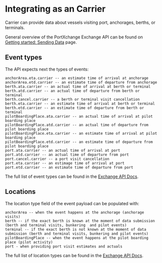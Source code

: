 # Integrating as an Carrier

Carrier can provide data about vessels visiting port, anchorages, berths, or terminals.

General overview of the PortXchange Exchange API can be found on [Getting started: Sending Data](/sending-data/index.md) page.

## Event types

The API expects next the types of events:

```
anchorArea.eta.carrier -- an estimate time of arrival at anchorage
anchorArea.etd.carrier -- an estimate time of departure from anchorage
berth.ata.carrier -- an actual time of arrival at berth or terminal
berth.atd.carrier -- an actual time of departure from berth or terminal
berth.cancel.carrier -- a berth or terminal visit cancellation
berth.eta.carrier -- an estimate time of arrival at berth or terminal
berth.etd.carrier -- an estimate time of departure from berth or terminal
pilotBoardingPlace.ata.carrier -- an actual time of arrival at pilot boarding place
pilotBoardingPlace.atd.carrier -- an actual time of departure from pilot boarding place
pilotBoardingPlace.eta.carrier -- an estimate time of arrival at pilot boarding place
pilotBoardingPlace.etd.carrier -- an estimate time of departure from pilot boarding place
port.ata.carrier -- an actual time of arrival at port
port.atd.carrier -- an actual time of departure from port
port.cancel.carrier -- a port visit cancellation
port.eta.carrier -- an estimage time of arrival at port
port.etd.carrier -- an estimate time of departure from port
```

The full list of event types can be found in the [Exchange API Docs](https://portxchange.github.io/exchange-api-docs/#/routes/post-event).

## Locations

The location type field of the event payload can be populated with:

```
anchorArea -- when the event happens at the anchorage (anchorage visits)
berth -- if the exact berth is known at the moment of data submission (berth and terminal visits, bunkering  and pilot events)
terminal -- if the exact berth is not known at the moment of data submission (berth and terminal visits, bunkering and pilot events)
pilotBoardingPlace -- when the event happens at the pilot boarding place (pilot activity)
port - when providing port visit estimates and actuals
```

The full list of location types can be found in the [Exchange API Docs](https://portxchange.github.io/exchange-api-docs/#/routes/post-event).